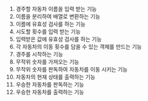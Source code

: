 1. 경주할 자동차 이름을 입력 받는 기능
2. 이름을 분리하여 배열로 변환하는 기능
3. 이름에 유효성 검사를 하는 기능
4. 시도할 횟수를 입력 받는 기능
5. 입력받은 값에 유효성 검사를 하는 기능
6. 각 자동차의 이동 횟수를 담을 수 있는 객체를 만드는 기능
7. 경주를 시작하는 기능
8. 무작위 숫자를 가져오는 기능
9. 무작위 숫자를 판독하여 자동차를 이동 시키는 기능
10. 자동차의 현재 상태를 출력하는 기능
11. 우승한 자동차를 판독하는 기능
12. 우승한 자동차를 출력하는 기능
